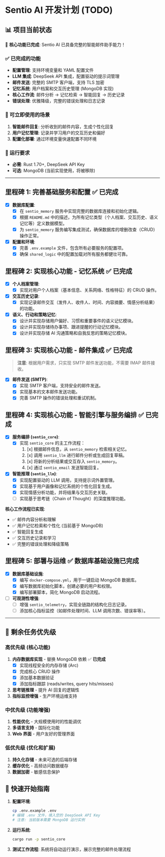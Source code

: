 # Sentio AI 开发计划 (TODO)

## 📊 项目当前状态

🎉 **核心功能已完成**: Sentio AI 已具备完整的智能邮件助手能力！

### ✅ 已完成的功能

- **配置管理**: 支持环境变量和 YAML 配置文件
- **LLM 集成**: DeepSeek API 集成，配置驱动的提示词管理
- **邮件发送**: 完整的 SMTP 客户端，支持 TLS 加密
- **记忆系统**: 用户档案和交互历史管理 (MongoDB 实现)
- **核心工作流**: 邮件分析 → 记忆检索 → 智能回复 → 历史记录
- **错误处理**: 优雅降级，完整的错误处理和日志记录

### 🚀 可立即使用的场景

1. **智能邮件回复**: 分析收到的邮件内容，生成个性化回复
2. **用户记忆管理**: 记录并学习用户的交互历史和偏好
3. **配置化部署**: 通过环境变量快速配置不同环境

### 🔧 运行要求

- **必需**: Rust 1.70+, DeepSeek API Key
- **可选**: MongoDB (当前实现使用，将被移除)

---

## 里程碑 1: 完善基础服务和配置 ✅ **已完成**

- [x] **数据库配置**:
  - [x] 在 `sentio_memory` 服务中实现完整的数据库连接和初始化逻辑。
  - [x] 根据 `README.md` 中的描述，为所有记忆类型（个人档案、交互历史、语义记忆等）定义数据模型。
  - [x] 为 `sentio_memory` 服务编写集成测试，确保数据库的增删改查（CRUD）操作正常。
- [x] **配置和环境**:
  - [x] 完善 `.env.example` 文件，包含所有必要服务的配置项。
  - [x] 确保 `shared_logic` 中的配置加载对所有服务都健壮可靠。

## 里程碑 2: 实现核心功能 - 记忆系统 ✅ **已完成**

- [x] **个人档案管理**:
  - [x] 实现对用户个人档案（基本信息、关系网络、性格特征）的 CRUD 操作。
- [x] **交互历史记录**:
  - [x] 实现记录邮件交互（发件人、收件人、时间、内容摘要、情感分析结果）的功能。
- [x] **语义、行动和策略记忆**:
  - [x] 设计并实现存储用户偏好、习惯和重要事件的语义记忆模块。
  - [x] 设计并实现存储待办事项、跟进提醒的行动记忆模块。
  - [x] 设计并实现存储 AI 沟通策略和自我反思的策略记忆模块。

## 里程碑 3: 实现核心功能 - 邮件集成 ✅ **已完成**

> **注意**: 根据用户需求，只实现 SMTP 邮件发送功能，不需要 IMAP 邮件接收。

- [x] **邮件发送 (SMTP)**:
  - [x] 实现 SMTP 客户端，支持安全的邮件发送。
  - [x] 实现基本的文本邮件发送功能。
  - [x] 完善 SMTP 操作的错误处理和重试机制。

## 里程碑 4: 实现核心功能 - 智能引擎与服务编排 ✅ **已完成**

- [x] **服务编排 (`sentio_core`)**:
  - [x] 实现 `sentio_core` 的主工作流程：
    1. [x] 根据邮件信息，从 `sentio_memory` 检索相关记忆。
    2. [x] 调用 `sentio_llm` 进行邮件分析或生成回复草稿。
    3. [x] 将新的分析结果或交互存入 `sentio_memory`。
    4. [x] 通过 `sentio_email` 发送智能回复。
- [x] **智能推理 (`sentio_llm`)**:
  - [x] 实现配置驱动的 LLM 调用，支持提示词外置管理。
  - [x] 实现基于用户画像和记忆系统的个性化回复生成。
  - [x] 实现情感分析功能，并将结果与交互历史关联。
  - [ ] 实现基于思考链（Chain of Thought）的深度推理功能。

**核心工作流程已实现**:

- ✅ 邮件内容分析和理解
- ✅ 用户记忆检索和个性化 (当前基于 MongoDB)
- ✅ 智能回复生成
- ✅ 交互历史记录和学习
- ✅ 完整的错误处理和降级策略

## 里程碑 5: 部署与运维 ✅ **数据库基础设施已完成**

- [x] **数据库基础设施**:
  - [x] 编写 `docker-compose.yml`，用于一键启动 MongoDB 数据库。
  - [x] 编写数据库初始化脚本，创建必要的用户和权限。
  - [x] 编写部署脚本，简化 MongoDB 启动流程。
- [ ] **可观测性增强**:
  - [ ] 增强 `sentio_telemetry`，实现全链路的结构化日志记录。
  - [ ] 添加核心指标监控（如邮件处理时间、LLM 调用次数、错误率等）。

---

## 🎯 剩余任务优先级

### 高优先级 (核心功能)

1. **内存数据库实现** - 替换 MongoDB 依赖 ✅ **已完成**
   - [x] 实现线程安全的内存存储 (Arc<RwLock>)
   - [x] 完成核心 CRUD 操作
   - [x] 添加基本数据验证
   - [x] 添加指标跟踪 (reads/writes, query hits/misses)
2. **思考链推理** - 提升 AI 回复的逻辑性
3. **指标监控增强** - 生产环境运维支持

### 中优先级 (功能增强)

1. **性能优化** - 大规模使用时的性能调优
2. **多语言支持** - 国际化功能
3. **Web 界面** - 用户友好的管理界面

### 低优先级 (优化和扩展)

1. **持久化存储** - 未来可选的后端存储
2. **缓存优化** - 高频访问数据缓存
3. **数据加密** - 敏感信息保护

## 📝 快速开始指南

1. **配置环境**:

   ```bash
   cp .env.example .env
   # 编辑 .env 文件，填入您的 DeepSeek API Key
   # 注意: 当前版本需要 MongoDB 运行实例
   ```

2. **运行系统**:

   ```bash
   cargo run -p sentio_core
   ```

3. **测试工作流程**: 系统将自动运行演示，展示完整的邮件处理流程
